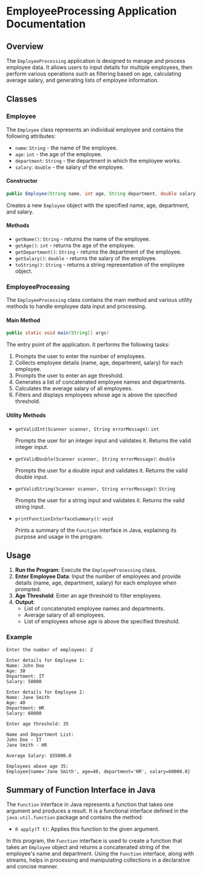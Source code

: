 # EmployeeProcessing Application Documentation

## Overview

The `EmployeeProcessing` application is designed to manage and process employee data. It allows users to input details for multiple employees, then perform various operations such as filtering based on age, calculating average salary, and generating lists of employee information.

## Classes

### Employee

The `Employee` class represents an individual employee and contains the following attributes:

- `name`: `String` - the name of the employee.
- `age`: `int` - the age of the employee.
- `department`: `String` - the department in which the employee works.
- `salary`: `double` - the salary of the employee.

#### Constructor

```java
public Employee(String name, int age, String department, double salary)
```

Creates a new `Employee` object with the specified name, age, department, and salary.

#### Methods

- `getName()`: `String` - returns the name of the employee.
- `getAge()`: `int` - returns the age of the employee.
- `getDepartment()`: `String` - returns the department of the employee.
- `getSalary()`: `double` - returns the salary of the employee.
- `toString()`: `String` - returns a string representation of the employee object.

### EmployeeProcessing

The `EmployeeProcessing` class contains the main method and various utility methods to handle employee data input and processing.

#### Main Method

```java
public static void main(String[] args)
```

The entry point of the application. It performs the following tasks:

1. Prompts the user to enter the number of employees.
2. Collects employee details (name, age, department, salary) for each employee.
3. Prompts the user to enter an age threshold.
4. Generates a list of concatenated employee names and departments.
5. Calculates the average salary of all employees.
6. Filters and displays employees whose age is above the specified threshold.

#### Utility Methods

- `getValidInt(Scanner scanner, String errorMessage)`: `int`

  Prompts the user for an integer input and validates it. Returns the valid integer input.

- `getValidDouble(Scanner scanner, String errorMessage)`: `double`

  Prompts the user for a double input and validates it. Returns the valid double input.

- `getValidString(Scanner scanner, String errorMessage)`: `String`

  Prompts the user for a string input and validates it. Returns the valid string input.

- `printFunctionInterfaceSummary()`: `void`

  Prints a summary of the `Function` interface in Java, explaining its purpose and usage in the program.

## Usage

1. **Run the Program**: Execute the `EmployeeProcessing` class.
2. **Enter Employee Data**: Input the number of employees and provide details (name, age, department, salary) for each employee when prompted.
3. **Age Threshold**: Enter an age threshold to filter employees.
4. **Output**:
    - List of concatenated employee names and departments.
    - Average salary of all employees.
    - List of employees whose age is above the specified threshold.

### Example

```plaintext
Enter the number of employees: 2

Enter details for Employee 1:
Name: John Doe
Age: 30
Department: IT
Salary: 50000

Enter details for Employee 2:
Name: Jane Smith
Age: 40
Department: HR
Salary: 60000

Enter age threshold: 35

Name and Department List:
John Doe - IT
Jane Smith - HR

Average Salary: $55000.0

Employees above age 35:
Employee{name='Jane Smith', age=40, department='HR', salary=60000.0}
```

## Summary of Function Interface in Java

The `Function` interface in Java represents a function that takes one argument and produces a result. It is a functional interface defined in the `java.util.function` package and contains the method:

- `R apply(T t)`: Applies this function to the given argument.

In this program, the `Function` interface is used to create a function that takes an `Employee` object and returns a concatenated string of the employee's name and department. Using the `Function` interface, along with streams, helps in processing and manipulating collections in a declarative and concise manner.